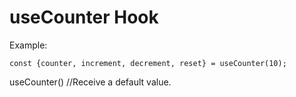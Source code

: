 # useCounter Hook

Example:

```
const {counter, increment, decrement, reset} = useCounter(10);
```

useCounter() //Receive a default value.